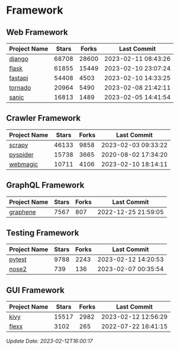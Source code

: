 # Framework

## Web Framework
| Project Name | Stars | Forks | Last Commit |
| ------------ | ----- | ----- | ----------- |
| [django](https://github.com/django/django) | 68708 | 28600 | 2023-02-11 08:43:26 |
| [flask](https://github.com/pallets/flask) | 61855 | 15449 | 2023-02-10 23:07:24 |
| [fastapi](https://github.com/tiangolo/fastapi) | 54408 | 4503 | 2023-02-10 14:33:25 |
| [tornado](https://github.com/tornadoweb/tornado) | 20964 | 5490 | 2023-02-08 21:42:11 |
| [sanic](https://github.com/sanic-org/sanic) | 16813 | 1489 | 2023-02-05 14:41:54 |

## Crawler Framework
| Project Name | Stars | Forks | Last Commit |
| ------------ | ----- | ----- | ----------- |
| [scrapy](https://github.com/scrapy/scrapy) | 46133 | 9858 | 2023-02-03 09:33:22 |
| [pyspider](https://github.com/binux/pyspider) | 15738 | 3665 | 2020-08-02 17:34:20 |
| [webmagic](https://github.com/code4craft/webmagic) | 10711 | 4106 | 2023-02-10 18:14:11 |

## GraphQL Framework
| Project Name | Stars | Forks | Last Commit |
| ------------ | ----- | ----- | ----------- |
| [graphene](https://github.com/graphql-python/graphene) | 7567 | 807 | 2022-12-25 21:59:05 |

## Testing Framework
| Project Name | Stars | Forks | Last Commit |
| ------------ | ----- | ----- | ----------- |
| [pytest](https://github.com/pytest-dev/pytest) | 9788 | 2243 | 2023-02-12 14:20:53 |
| [nose2](https://github.com/nose-devs/nose2) | 739 | 136 | 2023-02-07 00:35:54 |

## GUI Framework
| Project Name | Stars | Forks | Last Commit |
| ------------ | ----- | ----- | ----------- |
| [kivy](https://github.com/kivy/kivy) | 15517 | 2982 | 2023-02-12 12:56:29 |
| [flexx](https://github.com/flexxui/flexx) | 3102 | 265 | 2022-07-22 16:41:15 |

*Update Date: 2023-02-12T16:00:17*